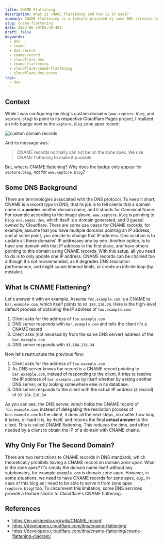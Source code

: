 ```yaml
---
title: CNAME Flattening
description: What is CNAME flattening and how is it used?
summary: CNAME flattening is a feature provided by some DNS services to either speed up the DNS resolution process, or mitigate some limitations of the DNS standards.
slug: cname-flattening
date: 2023-06-30T08:49:40Z
draft: false
keywords:
  - dns
  - cname
  - dns-record
  - cname-record
  - cloudflare-dns
  - cname-flattening
  - cloudflare-cname-flattening
  - cloudflare-dns-proxy
tags:
  - dns
---
```


## Context

While I was configuring my blog's custom domains (`www.xeptore.blog`, and `xeptore.blog`) to point to its respective Cloudflare Pages project, I realized an info badge next to the `xeptore.blog` zone apex record:

![custom domain records](/images/posts/cname-flattening/custom-domain-records.png)

And its message was:

> CNAME records normally can not be on the zone apex. We use CNAME flattening to make it possible

But, what is CNAME flattening? Why does the badge only appear for `xeptore.blog`, not for `www.xeptore.blog`?

## Some DNS Background

There are terminologies associated with the DNS protocol. To keep it short, CNAME is a _record type_ in DNS, that its job is to tell clients that a domain name is a **pointer** another domain name, and it stands for Canonical Name. For example according to the image above, `www.xeptore.blog` is pointing to `blog-ecs.pages.dev`, which itself is a domain generated, and (I guess) owned by Cloudflare. There are some use cases for CNAME records, for example, assume that you have multiple domains pointing an IP address, and at some point, you decide to change that IP address. One solution is to update all these domains' IP addresses one by one. Another option, is to have one domain with that IP address in the first place, and have others pointing to this domain using CNAME records. With this setup, all you need to do is to only update one IP address. CNAME records can be chained too although it's not recommended, as it degrades DNS resolution performance, and might cause timeout limits, or create an infinite loop (by mistake).

## What Is CNAME Flattening?

Let's answer it with an example. Assume `foo.example.com` is a CNAME to `bar.example.com`, which itself points to `93.184.216.34`. Here is the high-level default process of obtaining the IP address of `foo.example.com`:

1. Client asks for the address of `foo.example.com`
2. DNS server responds with `bar.example.com` and tells the client it's a CNAME record
3. Client asks (not necessarily from the same DNS server) address of the `bar.example.com`
4. DNS server responds with `93.184.216.34`

Now let's restructure the previous flow:

1. Client asks for the address of `foo.example.com`
2. As DNS server knows the record is a CNAME record pointing to `bar.example.com`, instead of responding to the client, it tries to resolve the IP address of `bar.example.com` by itself whether by asking another DNS server, or by looking somewhere else in its database.
3. DNS server responds to the client with the actual IP address (`A` record) of `93.184.216.34`

As you can see, the DNS server, which holds the CNAME record of `foo.example.com`, instead of delegating the resolution process of `boo.example.com` to the client, it does all the next steps, no matter how long it takes, or hard it is, by itself, and returns the final **actual answer** to the client. This is called CNAME flattening. This reduces the time, and effort needed by a client to obtain the IP of a domain with CNAME chains.

## Why Only For The Second Domain?

There are two restrictions to CNAME records in DNS standards, which theoretically prohibits having a CNAME record on domain _zone apex_. What is the zone apex? It's simply the domain name itself without any subdomains, for example `example.com` is domain zone apex. However, in some situations, we need to have CNAME records for zone apex, e.g., in case of this blog as I need to be able to serve it from zone apex (`xeptore.blog`) too. To circumvent this limitation, some DNS services provide a feature similar to Cloudflare's CNAME flattening.

## References

- <https://en.wikipedia.org/wiki/CNAME_record>
- <https://developers.cloudflare.com/dns/cname-flattening/>
- <https://developers.cloudflare.com/dns/cname-flattening/cname-flattening-diagram/>
